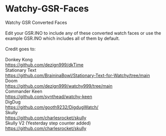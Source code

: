 # Watchy-GSR-Faces<br/>
Watchy GSR Converted Faces<br/>
<br/>
Edit your GSR.INO to include any of these converted watch faces or use the example GSR.INO which includes all of them by default.<br/>
<br/>
Credit goes to:<br/>
<br/>
Donkey Kong<br/>
https://github.com/dezign999/dkTime<br/>
Stationary Text <br/>
https://github.com/BraininaBowl/Stationary-Text-for-Watchy/tree/main<br/>
Doom<br/>
https://github.com/dezign999/watchy999/tree/main<br/>
Commander Keen<br/>
https://github.com/synthead/watchy-keen<br/>
DigDug<br />
https://github.com/gooth9232/DigdugWatch/<br/>
Skully<br/>
https://github.com/charlesrocket/skully<br/>
Skully V2 (Yesterday step counter added)<br/>
https://github.com/charlesrocket/skully<br/>
